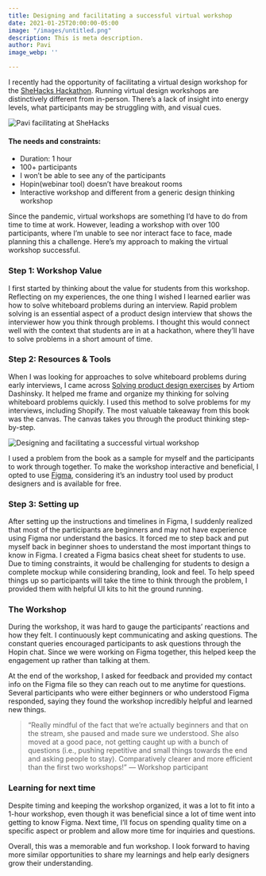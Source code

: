 ```yaml
---
title: Designing and facilitating a successful virtual workshop
date: 2021-01-25T20:00:00-05:00
image: "/images/untitled.png"
description: This is meta description.
author: Pavi
image_webp: ''

---
```

I recently had the opportunity of facilitating a virtual design workshop for the [SheHacks Hackathon](https://shehacks.ca/). Running virtual design workshops are distinctively different from in-person. There’s a lack of insight into energy levels, what participants may be struggling with, and visual cues.

![Pavi facilitating at SheHacks](/images/untitled.png "Pavi facilitating at SheHacks")

#### The needs and constraints:

* Duration: 1 hour
* 100+ participants
* I won’t be able to see any of the participants
* Hopin(webinar tool) doesn’t have breakout rooms
* Interactive workshop and different from a generic design thinking workshop

Since the pandemic, virtual workshops are something I’d have to do from time to time at work. However, leading a workshop with over 100 participants, where I’m unable to see nor interact face to face, made planning this a challenge. Here’s my approach to making the virtual workshop successful.

### Step 1: Workshop Value

I first started by thinking about the value for students from this workshop. Reflecting on my experiences, the one thing I wished I learned earlier was how to solve whiteboard problems during an interview. Rapid problem solving is an essential aspect of a product design interview that shows the interviewer how you think through problems. I thought this would connect well with the context that students are in at a hackathon, where they’ll have to solve problems in a short amount of time.

### Step 2: Resources & Tools

When I was looking for approaches to solve whiteboard problems during early interviews, I came across [Solving product design exercises](https://productdesigninterview.com/) by Artiom Dashinsky. It helped me frame and organize my thinking for solving whiteboard problems quickly. I used this method to solve problems for my interviews, including Shopify. The most valuable takeaway from this book was the canvas. The canvas takes you through the product thinking step-by-step.

![Designing and facilitating a successful virtual workshop](/images/canvas.png "Designing and facilitating a successful virtual workshop")

I used a problem from the book as a sample for myself and the participants to work through together. To make the workshop interactive and beneficial, I opted to use [Figma](https://www.figma.com/), considering it’s an industry tool used by product designers and is available for free.

### Step 3: Setting up

After setting up the instructions and timelines in Figma, I suddenly realized that most of the participants are beginners and may not have experience using Figma nor understand the basics. It forced me to step back and put myself back in beginner shoes to understand the most important things to know in Figma. I created a Figma basics cheat sheet for students to use. Due to timing constraints, it would be challenging for students to design a complete mockup while considering branding, look and feel. To help speed things up so participants will take the time to think through the problem, I provided them with helpful UI kits to hit the ground running.

### The Workshop

During the workshop, it was hard to gauge the participants’ reactions and how they felt. I continuously kept communicating and asking questions. The constant queries encouraged participants to ask questions through the Hopin chat. Since we were working on Figma together, this helped keep the engagement up rather than talking at them.

At the end of the workshop, I asked for feedback and provided my contact info on the Figma file so they can reach out to me anytime for questions. Several participants who were either beginners or who understood Figma responded, saying they found the workshop incredibly helpful and learned new things.

> “Really mindful of the fact that we’re actually beginners and that on the stream, she paused and made sure we understood. She also moved at a good pace, not getting caught up with a bunch of questions (i.e., pushing repetitive and small things towards the end and asking people to stay). Comparatively clearer and more efficient than the first two workshops!” — Workshop participant

### Learning for next time

Despite timing and keeping the workshop organized, it was a lot to fit into a 1-hour workshop, even though it was beneficial since a lot of time went into getting to know Figma. Next time, I’ll focus on spending quality time on a specific aspect or problem and allow more time for inquiries and questions.

Overall, this was a memorable and fun workshop. I look forward to having more similar opportunities to share my learnings and help early designers grow their understanding.